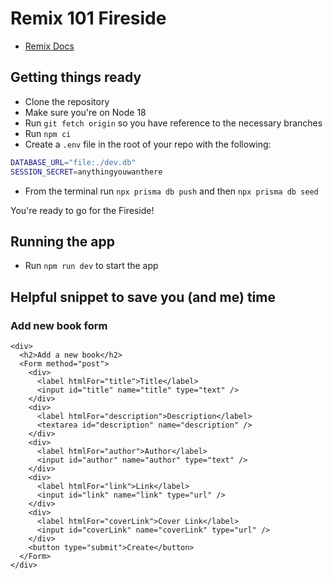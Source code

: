 # Remix 101 Fireside

- [Remix Docs](https://remix.run/docs)

## Getting things ready

* Clone the repository
* Make sure you're on Node 18 
* Run `git fetch origin` so you have reference to the necessary branches
* Run `npm ci`
* Create a `.env` file in the root of your repo with the following:

```sh
DATABASE_URL="file:./dev.db"
SESSION_SECRET=anythingyouwanthere
```

* From the terminal run `npx prisma db push` and then `npx prisma db seed`
  
You're ready to go for the Fireside!

## Running the app

* Run `npm run dev` to start the app

## Helpful snippet to save you (and me) time

### Add new book form

```tsx
<div>
  <h2>Add a new book</h2>
  <Form method="post">
    <div>
      <label htmlFor="title">Title</label>
      <input id="title" name="title" type="text" />
    </div>
    <div>
      <label htmlFor="description">Description</label>
      <textarea id="description" name="description" />
    </div>
    <div>
      <label htmlFor="author">Author</label>
      <input id="author" name="author" type="text" />
    </div>
    <div>
      <label htmlFor="link">Link</label>
      <input id="link" name="link" type="url" />
    </div>
    <div>
      <label htmlFor="coverLink">Cover Link</label>
      <input id="coverLink" name="coverLink" type="url" />
    </div>
    <button type="submit">Create</button>
  </Form>
</div>
```
